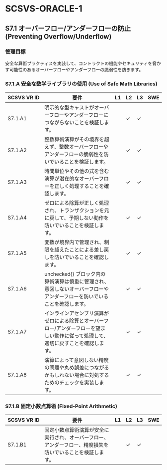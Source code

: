 # SCSVS-ORACLE-1

## S7.1 オーバーフロー/アンダーフローの防止 (Preventing Overflow/Underflow)

### 管理目標
安全な算術プラクティスを実装して、コントラクトの機能やセキュリティを脅かす可能性のあるオーバーフローやアンダーフローの脆弱性を防ぎます。

### S7.1.A 安全な数学ライブラリの使用 (Use of Safe Math Libraries)

| **SCSVS&nbsp;VR&nbsp;ID** | 要件                                                                 | L1 | L2 | L3 | SWE |
| ------------------------- | -------------------------------------------------------------------- | -- | -- | -- | --- |
| S7.1.A1      | 明示的な型キャストがオーバーフローやアンダーフローにつながらないことを検証します。 |    | ✓  | ✓  |     |
| S7.1.A2      | 整数算術演算がその境界を超えず、整数オーバーフローやアンダーフローの脆弱性を防いでいることを検証します。 |    | ✓  | ✓  |     |
| S7.1.A3      | 時間単位やその他の式を含む演算が潜在的なオーバーフローを正しく処理することを確認します。 |    | ✓  | ✓  |     |
| S7.1.A4      | ゼロによる除算が正しく処理され、トランザクションを元に戻して、予期しない動作を防いでいることを検証します。 |    | ✓  | ✓  |     |
| S7.1.A5      | 変数が境界内で管理され、制限を超えたことによる差し戻しを防いでいることを確認します。 |    | ✓  | ✓  |     |
| S7.1.A6      | unchecked{} ブロック内の算術演算は慎重に管理され、意図しないオーバーフローやアンダーフローを防いでいることを確認します。 |    | ✓  | ✓  |     |
| S7.1.A7      | インラインアセンブリ演算がゼロによる除算とオーバーフロー/アンダーフローを望ましい動作に従って処理して、適切に戻すことを確認します。 |    | ✓  | ✓  |     |
| S7.1.A8      | 演算によって意図しない精度の問題や丸め誤差につながるかもしれない場合に対処するためのチェックを実装します。 |    | ✓  | ✓  |     |

### S7.1.B 固定小数点算術 (Fixed-Point Arithmetic)

| **SCSVS&nbsp;VR&nbsp;ID** | 要件                                                                 | L1 | L2 | L3 | SWE |
| ------------------------- | -------------------------------------------------------------------- | -- | -- | -- | --- |
| S7.1.B1      | 固定小数点算術演算が安全に実行され、オーバーフロー、アンダーフロー、精度損失を防いでいることを検証します。 |    | ✓  | ✓  |     |
